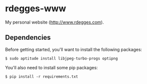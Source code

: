 # rdegges-www

My personal website (http://www.rdegges.com).


## Dependencies

Before getting started, you'll want to install the following packages:

```console
$ sudo aptitude install libjpeg-turbo-progs optipng
```

You'll also need to install some pip packages:

```console
$ pip install -r requirements.txt
```
